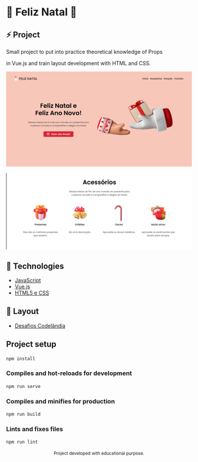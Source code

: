 <h1> 🎅 Feliz Natal 🎅 </h1>

## ⚡ Project
Small project to put into practice theoretical knowledge of Props


 in Vue.js and train layout development with HTML and CSS.

<img src="https://raw.githubusercontent.com/dlavinia/feliznatal/master/src/assets/print1.png"/><br>

<img src="https://raw.githubusercontent.com/dlavinia/feliznatal/master/src/assets/print2.png"/>

## 🚀 Technologies

- [JavaScript](https://www.javascript.com/)
- [Vue.js](https://vuejs.org/)
- [HTML5 e CSS](https://https://html.com/)


## 🧩 Layout

- [Desafios Codelândia](
https://www.figma.com/file/Yb9IBH56g7T1hdIyZ3BMNO/Desafios---Codel%C3%A2ndia?node-id=39340%3A782)


## Project setup
```
npm install
```

### Compiles and hot-reloads for development
```
npm run serve
```

### Compiles and minifies for production
```
npm run build
```

### Lints and fixes files
```
npm run lint
```

<p align="center">
  <small>Project developed with educational purpose.<small>
</p>
